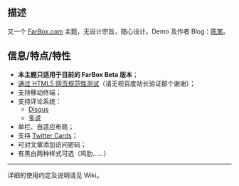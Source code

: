 ## 描述 ##

又一个 [FarBox.com](http://farbox.com) 主题，无设计宗旨，随心设计。Demo 及作者 Blog：[陈笔](http://oyiadin.farbox.com)。

## 信息/特点/特性 ##

* **本主题只适用于目前的 FarBox Beta 版本**；
* [通过 HTML5 网页规范性测试](http://validator.w3.org/check?uri=oyiadin.farbox.com)（请无视百度站长验证那个谢谢）；
* 支持移动终端；
* 支持评论系统：
    * [Disqus](http://disqus.com/)
    * [多说](http://duoshuo.com/)
* 单栏、自适应布局；
* 支持 [Twitter Cards](https://dev.twitter.com/docs/cards)；
* 可对文章添加访问密码；
* 有黑白两种样式可选（鸡肋……）

-----

详细的使用约定及说明请见 Wiki。
